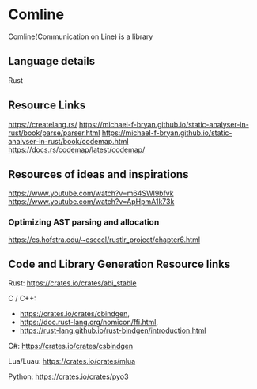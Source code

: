 # Comline
Comline(Communication on Line) is a library



## Language details
Rust


## Resource Links
https://createlang.rs/
https://michael-f-bryan.github.io/static-analyser-in-rust/book/parse/parser.html
https://michael-f-bryan.github.io/static-analyser-in-rust/book/codemap.html
https://docs.rs/codemap/latest/codemap/


## Resources of ideas and inspirations
https://www.youtube.com/watch?v=m64SWl9bfvk
https://www.youtube.com/watch?v=ApHpmA1k73k


### Optimizing AST parsing and allocation
https://cs.hofstra.edu/~cscccl/rustlr_project/chapter6.html


## Code and Library Generation Resource links
Rust: https://crates.io/crates/abi_stable

C / C++:
 - https://crates.io/crates/cbindgen, 
 - https://doc.rust-lang.org/nomicon/ffi.html, 
 - https://rust-lang.github.io/rust-bindgen/introduction.html

C#: https://crates.io/crates/csbindgen

Lua/Luau: https://crates.io/crates/mlua

Python: https://crates.io/crates/pyo3

